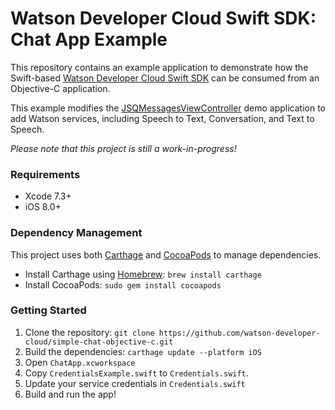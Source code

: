 # Watson Developer Cloud Swift SDK: Chat App Example

This repository contains an example application to demonstrate how the Swift-based [Watson Developer Cloud Swift SDK](https://github.com/watson-developer-cloud/ios-sdk) can be consumed from an Objective-C application.

This example modifies the [JSQMessagesViewController](https://github.com/jessesquires/JSQMessagesViewController) demo application to add Watson services, including Speech to Text, Conversation, and Text to Speech.

_Please note that this project is still a work-in-progress!_

### Requirements

- Xcode 7.3+
- iOS 8.0+

### Dependency Management

This project uses both [Carthage](https://github.com/Carthage/Carthage) and [CocoaPods](https://cocoapods.org/) to manage dependencies.

- Install Carthage using [Homebrew](http://brew.sh/): `brew install carthage`
- Install CocoaPods: `sudo gem install cocoapods`

### Getting Started

1. Clone the repository: `git clone https://github.com/watson-developer-cloud/simple-chat-objective-c.git`
2. Build the dependencies: `carthage update --platform iOS`
3. Open `ChatApp.xcworkspace`
4. Copy `CredentialsExample.swift` to `Credentials.swift`.
5. Update your service credentials in `Credentials.swift`
6. Build and run the app!
